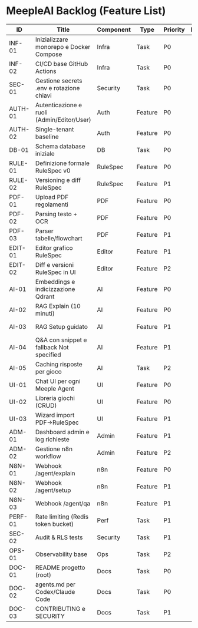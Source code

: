 # MeepleAI Backlog (Feature List)

| ID | Title | Component | Type | Priority | Effort | Labels | Milestone | Dependencies |
|---|---|---|---|---|---:|---|---|---|
| INF-01 | Inizializzare monorepo e Docker Compose | Infra | Task | P0 | 3 | area/infra,kind/task | MVP | nan |
| INF-02 | CI/CD base GitHub Actions | Infra | Task | P0 | 3 | area/infra,kind/ci | MVP | INF-01 |
| SEC-01 | Gestione secrets .env e rotazione chiavi | Security | Task | P0 | 2 | area/security,kind/policy | MVP | INF-01 |
| AUTH-01 | Autenticazione e ruoli (Admin/Editor/User) | Auth | Feature | P0 | 5 | area/auth,kind/feature | MVP | INF-01 |
| AUTH-02 | Single-tenant baseline | Auth | Feature | P0 | 5 | area/auth,kind/feature | V1 | AUTH-01,DB-01 |
| DB-01 | Schema database iniziale | DB | Task | P0 | 3 | area/db,kind/schema | MVP | INF-01 |
| RULE-01 | Definizione formale RuleSpec v0 | RuleSpec | Feature | P0 | 3 | area/rulespec,kind/spec | MVP | DB-01 |
| RULE-02 | Versioning e diff RuleSpec | RuleSpec | Feature | P1 | 3 | area/rulespec,kind/feature | V1 | RULE-01,DB-01 |
| PDF-01 | Upload PDF regolamenti | PDF | Feature | P0 | 3 | area/pdf,kind/feature | MVP | AUTH-01,DB-01 |
| PDF-02 | Parsing testo + OCR | PDF | Feature | P0 | 5 | area/pdf,kind/feature,ai/nlp | MVP | PDF-01 |
| PDF-03 | Parser tabelle/flowchart | PDF | Feature | P1 | 5 | area/pdf,kind/feature,ai/nlp | V1 | PDF-02 |
| EDIT-01 | Editor grafico RuleSpec | Editor | Feature | P1 | 5 | area/ui,area/rulespec,kind/feature | V1 | RULE-01,PDF-02 |
| EDIT-02 | Diff e versioni RuleSpec in UI | Editor | Feature | P2 | 3 | area/ui,area/rulespec,kind/feature | V1 | EDIT-01,RULE-02 |
| AI-01 | Embeddings e indicizzazione Qdrant | AI | Feature | P0 | 5 | area/ai,kind/feature | MVP | PDF-02,DB-01 |
| AI-02 | RAG Explain (10 minuti) | AI | Feature | P0 | 5 | area/ai,kind/feature | MVP | AI-01,RULE-01 |
| AI-03 | RAG Setup guidato | AI | Feature | P1 | 3 | area/ai,kind/feature | V1 | AI-01,RULE-01 |
| AI-04 | Q&A con snippet e fallback Not specified | AI | Feature | P1 | 3 | area/ai,kind/feature | V1 | AI-01 |
| AI-05 | Caching risposte per gioco | AI | Task | P2 | 3 | area/ai,kind/perf | V1 | AI-02,AI-03 |
| UI-01 | Chat UI per ogni Meeple Agent | UI | Feature | P0 | 3 | area/ui,kind/feature | MVP | AI-02 |
| UI-02 | Libreria giochi (CRUD) | UI | Feature | P0 | 3 | area/ui,kind/feature | MVP | AUTH-01,DB-01 |
| UI-03 | Wizard import PDF→RuleSpec | UI | Feature | P1 | 3 | area/ui,kind/feature | V1 | PDF-02,EDIT-01 |
| ADM-01 | Dashboard admin e log richieste | Admin | Feature | P1 | 3 | area/admin,kind/feature | V1 | AI-02 |
| ADM-02 | Gestione n8n workflow | Admin | Feature | P2 | 3 | area/admin,kind/feature | V2 | INF-01 |
| N8N-01 | Webhook /agent/explain | n8n | Feature | P0 | 3 | area/automations,kind/feature | MVP | AI-02 |
| N8N-02 | Webhook /agent/setup | n8n | Feature | P1 | 2 | area/automations,kind/feature | V1 | AI-03 |
| N8N-03 | Webhook /agent/qa | n8n | Feature | P1 | 2 | area/automations,kind/feature | V1 | AI-04 |
| PERF-01 | Rate limiting (Redis token bucket) | Perf | Task | P1 | 2 | area/perf,kind/security | V1 | INF-01 |
| SEC-02 | Audit & RLS tests | Security | Task | P1 | 3 | area/security,kind/test | V1 | AUTH-02,DB-01 |
| OPS-01 | Observability base | Ops | Task | P2 | 3 | area/ops,kind/infra | V1 | INF-02 |
| DOC-01 | README progetto (root) | Docs | Task | P0 | 2 | area/docs,kind/docs | MVP | INF-01 |
| DOC-02 | agents.md per Codex/Claude Code | Docs | Task | P0 | 3 | area/docs,kind/docs | MVP | nan |
| DOC-03 | CONTRIBUTING e SECURITY | Docs | Task | P1 | 2 | area/docs,kind/docs | V1 | SEC-01 |